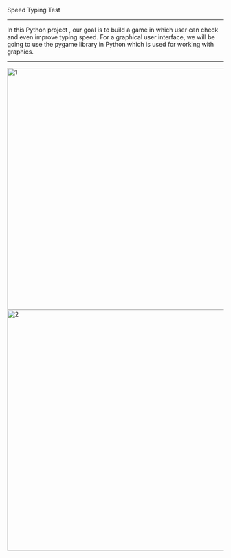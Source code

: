 Speed Typing Test 
***********************************************************************************************
In this Python project , our goal is to build a game in which user can check and even improve typing speed. For a graphical user interface, we will be going to use the pygame library in Python which is used for working with graphics.

***********************************************************************************************

<img width="562" alt="1" src="https://user-images.githubusercontent.com/75205948/234327620-48d6898c-d37c-4c4e-a854-33d3b5e4f359.png">

<img width="560" alt="2" src="https://user-images.githubusercontent.com/75205948/234327660-a38a3f75-1e96-48b7-984a-d5ff2ea718d8.png">


